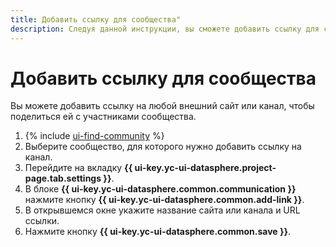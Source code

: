 ```yaml
---
title: Добавить ссылку для сообщества"
description: Следуя данной инструкции, вы сможете добавить ссылку для сообщества.
---
```


# Добавить ссылку для сообщества

Вы можете добавить ссылку на любой внешний сайт или канал, чтобы поделиться ей с участниками сообщества.

1. {% include [ui-find-community](../../../_includes/datasphere/ui-find-community.md) %}
1. Выберите сообщество, для которого нужно добавить ссылку на канал.
1. Перейдите на вкладку **{{ ui-key.yc-ui-datasphere.project-page.tab.settings }}**.
1. В блоке **{{ ui-key.yc-ui-datasphere.common.communication }}** нажмите кнопку **{{ ui-key.yc-ui-datasphere.common.add-link }}**.
1. В открывшемся окне укажите название сайта или канала и URL ссылки.
1. Нажмите кнопку **{{ ui-key.yc-ui-datasphere.common.save }}**.
